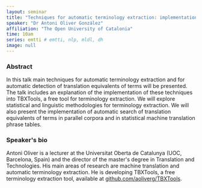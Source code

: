 ```yaml
---
layout: seminar
title: "Techniques for automatic terminology extraction: implementation into TBXTools"
speaker: "Dr Antoni Oliver González"
affiliation: "The Open University of Catalonia"
time: 10am
series: emtti # emtti, nlp, mldl, dh 
image: null 
---
```


### Abstract

In this talk main techniques for automatic terminology extraction and for automatic detection of translation equivalents of terms will be presented. The talk includes an explanation of the implementation of these techniques into TBXTools, a free tool for terminology extraction. We will explore statistical and linguistic methodologies for terminology extraction. We will also present the implementation of automatic search of translation equivalents of terms in parallel corpora and in statistical machine translation phrase tables.

### Speaker's bio

Antoni Oliver is a lecturer at the Universitat Oberta de Catalunya (UOC, Barcelona, Spain) and the director of the master's degree in Translation and Technologies. His main areas of research are machine translation and automatic terminology extraction. He is developing TBXTools, a free terminology extraction tool, available at [github.com/aoliverg/TBXTools](https://github.com/aoliverg/TBXTools).
